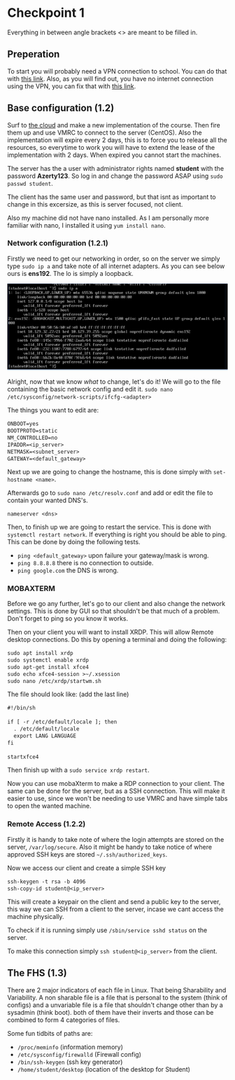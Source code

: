 # Checkpoint 1

Everything in between angle brackets <> are meant to be filled in.

## Preperation

To start you will probably need a VPN connection to school. You can do that with [this link](https://ikdoeict.freshdesk.com/support/solutions/articles/31000136666-howto-verbinding-maken-naar-het-schoolnetwerk-via-vpn). Also, as you will find out, you have no internet connection using the VPN, you can fix that with [this link](https://ikdoeict.freshdesk.com/support/solutions/articles/31000137414-solution-ik-kan-niet-surfen-via-de-vpn).

## Base configuration (1.2)

Surf to [the cloud](https://cloud.ikdoeict.be/vcac) and make a new implementation of the course. Then fire them up and use VMRC to connect to the server (CentOS). Also the implementation will expire every 2 days, this is to force you to release all the resources, so everytime to work you will have to extend the lease of the implementation with 2 days. When expired you cannot start the machines.

The server has the a user with administrator rights named **student** with the password **Azerty123**. So log in and change the password ASAP using `sudo passwd student`.

The client has the same user and password, but that isnt as important to change in this excersize, as this is server focused, not client.

Also my machine did not have nano installed. As I am personally more familiar with nano, I installed it using `yum install nano`.

### Network configuration (1.2.1)

Firstly we need to get our networking in order, so on the server we simply type `sudo ip a` and take note of all internet adapters. As you can see below ours is **ens192**. The lo is simply a loopback.

![ip a result](images/IPa.PNG)

Alright, now that we know _what_ to change, let's do it! We will go to the file containing the basic network config and edit it. `sudo nano /etc/sysconfig/network-scripts/ifcfg-<adapter>`

The things you want to edit are:
```
ONBOOT=yes
BOOTPROTO=static
NM_CONTROLLED=no
IPADDR=<ip_server>
NETMASK=<subnet_server>
GATEWAY=<default_gateway>
```

Next up we are going to change the hostname, this is done simply with `set-hostname <name>`.

Afterwards go to `sudo nano /etc/resolv.conf` and add or edit the file to contain your wanted DNS's.
```
nameserver <dns>
```

Then, to finish up we are going to restart the service. This is done with `systemctl restart network`.
If everything is right you should be able to ping. This can be done by doing the following tests.
- `ping <default_gateway>` upon failure your gateway/mask is wrong.
- `ping 8.8.8.8` there is no connection to outside.
- `ping google.com` the DNS is wrong.

### MOBAXTERM 

Before we go any further, let's go to our client and also change the network settings. This is done by GUI so that shouldn't be that much of a problem.
Don't forget to ping so you know it works.

Then on your client you will want to install XRDP. This will allow Remote desktop connections. Do this by opening a terminal and doing the following:
```
sudo apt install xrdp
sudo systemctl enable xrdp
sudo apt-get install xfce4
sudo echo xfce4-session >~/.xsession
sudo nano /etc/xrdp/startwm.sh
```
The file should look like: (add the last line)
```
#!/bin/sh

if [ -r /etc/default/locale ]; then
  . /etc/default/locale
  export LANG LANGUAGE
fi

startxfce4
```
Then finish up with a `sudo service xrdp restart`.

Now you can use mobaXterm to make a RDP connection to your client. The same can be done for the server, but as a SSH connection. This will make it easier to use, since we won't be needing to use VMRC and have simple tabs to open the wanted machine.

### Remote Access (1.2.2)

Firstly it is handy to take note of where the login attempts are stored on the server, `/var/log/secure`. Also it might be handy to take notice of where approved SSH keys are stored `~/.ssh/authorized_keys`.

Now we access our client and create a simple SSH key 
```
ssh-keygen -t rsa -b 4096
ssh-copy-id student@<ip_server>
```
This will create a keypair on the client and send a public key to the server, this way we can SSH from a client to the server, incase we cant access the machine physically.

To check if it is running simply use `/sbin/service sshd status` on the server.

To make this connection simply `ssh student@<ip_server>` from the client.

## The FHS (1.3)

There are 2 major indicators of each file in Linux. That being Sharability and Variability. A non sharable file is a file that is personal to the system (think of configs) and a unvariable file is a file that shouldn't change other than by a sysadmin (think boot). both of them have their inverts and those can be combined to form 4 categories of files.

Some fun tidbits of paths are:
- `/proc/meminfo` (information memory)
- `/etc/sysconfig/firewalld` (Firewall config)
- `/bin/ssh-keygen` (ssh key generator)
- `/home/student/desktop` (location of the desktop for Student)